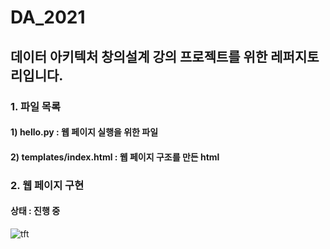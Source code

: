 # DA_2021
## 데이터 아키텍처 창의설계 강의 프로젝트를 위한 레퍼지토리입니다.

### 1. 파일 목록
#### 1) hello.py : 웹 페이지 실행을 위한 파일
#### 2) templates/index.html : 웹 페이지 구조를 만든 html 

### 2. 웹 페이지 구현
#### 상태 : 진행 중
![tft](https://user-images.githubusercontent.com/59431387/121804039-53933000-cc7f-11eb-8e28-8c38f987d805.PNG)
